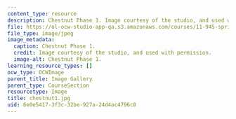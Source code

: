 ```yaml
---
content_type: resource
description: Chestnut Phase 1. Image courtesy of the studio, and used with permission.
file: https://ol-ocw-studio-app-qa.s3.amazonaws.com/courses/11-945-springfield-studio-spring-2004/6e0e54173f3c32be927a24d4ac4796c8_chestnut1.jpg
file_type: image/jpeg
image_metadata:
  caption: Chestnut Phase 1.
  credit: Image courtesy of the studio, and used with permission.
  image-alt: Chestnut Phase 1.
learning_resource_types: []
ocw_type: OCWImage
parent_title: Image Gallery
parent_type: CourseSection
resourcetype: Image
title: chestnut1.jpg
uid: 6e0e5417-3f3c-32be-927a-24d4ac4796c8
---
```

